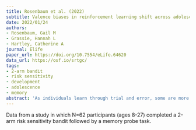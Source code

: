 ```yaml
---
title: Rosenbaum et al. (2022)
subtitle: Valence biases in reinforcement learning shift across adolescence and modulate subsequent memory
date: 2022/01/24
authors:
- Rosenbaum, Gail M
- Grassie, Hannah L
- Hartley, Catherine A
journal: Elife
paper_url: https://doi.org/10.7554/eLife.64620
data_url: https://osf.io/srtgc/
tags:
- 2-arm bandit
- risk sensitivity
- development
- adolescence
- memory
abstract: 'As individuals learn through trial and error, some are more influenced by good outcomes, while others weight bad outcomes more heavily. Such valence biases may also influence memory for past experiences. Here, we examined whether valence asymmetries in reinforcement learning change across adolescence, and whether individual learning asymmetries bias the content of subsequent memory. Participants ages 8-27 learned the values of point machines, after which their memory for trial-unique images presented with choice outcomes was assessed. Relative to children and adults, adolescents overweighted worse-than-expected outcomes during learning. Individuals valence biases modulated incidental memory, such that those who prioritized worse- (or better-) than-expected outcomes during learning were also more likely to remember images paired with these outcomes, an effect reproduced in an independent dataset. Collectively, these results highlight age-related changes in the computation of subjective value and demonstrate that a valence-asymmetric valuation process influences how information is prioritized in episodic memory.'
---
```


Data from a study in which N=62 participants (ages 8-27) completed a 2-arm risk sensitivity bandit followed by a memory probe task.
